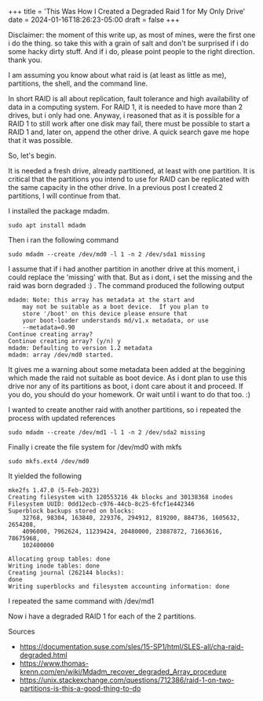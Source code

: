 +++
title = 'This Was How I Created a Degraded Raid 1 for My Only Drive'
date = 2024-01-16T18:26:23-05:00
draft = false
+++

Disclaimer: the moment of this write up, as most of mines, were the first one i do the thing. so take this with a grain of salt and don't be surprised if i do some hacky dirty stuff. And if i do,  please point people to the right direction. thank you.

I am assuming you know about what raid is (at least as little as me), partitions, the shell, and the command line. 

In short RAID is all about replication, fault tolerance and high availability of data in a computing system. For RAID 1, it is needed to have more than 2 drives, but i only had one. Anyway, i reasoned that as it is possible for a RAID 1 to still work after one disk may fail, there must be possible to start a RAID 1 and, later on, append the other drive. A quick search gave me hope that it was possible. 

So, let's begin.

It is needed a fresh drive, already partitioned, at least with one partition. It is critical that the partitions you intend to use for RAID can be replicated with the same capacity in the other drive. In a previous post I created 2 partitions, I will continue from that.

I installed the package mdadm. 
```
sudo apt install mdadm
```

Then i ran the following command
```
sudo mdadm --create /dev/md0 -l 1 -n 2 /dev/sda1 missing
```
I assume that if i had another partition in another drive at this moment, i could replace the 'missing' with that. But as i dont, i set the missing and the raid was born degraded :) .
The command produced the following output
```
mdadm: Note: this array has metadata at the start and
    may not be suitable as a boot device.  If you plan to
    store '/boot' on this device please ensure that
    your boot-loader understands md/v1.x metadata, or use
    --metadata=0.90
Continue creating array? 
Continue creating array? (y/n) y
mdadm: Defaulting to version 1.2 metadata
mdadm: array /dev/md0 started.
```
It gives me a warning about some metadata been added at the beggining which made the raid not suitable as boot device. As i dont plan to use this drive nor any of its partitions as boot, i dont care about it and proceed. If you do, you should do your homework. Or wait until i want to do that too. :)

I wanted to create another raid with another partitions, so i repeated the process with updated references
```
sudo mdadm --create /dev/md1 -l 1 -n 2 /dev/sda2 missing
```

Finally i create the file system for /dev/md0 with mkfs
```
sudo mkfs.ext4 /dev/md0
```

It yielded the following
```
mke2fs 1.47.0 (5-Feb-2023)
Creating filesystem with 120553216 4k blocks and 30138368 inodes
Filesystem UUID: 0dd12ecb-c976-44cb-8c25-6fcf1e442346
Superblock backups stored on blocks: 
	32768, 98304, 163840, 229376, 294912, 819200, 884736, 1605632, 2654208, 
	4096000, 7962624, 11239424, 20480000, 23887872, 71663616, 78675968, 
	102400000

Allocating group tables: done                            
Writing inode tables: done                            
Creating journal (262144 blocks): 
done
Writing superblocks and filesystem accounting information: done     
```
I repeated the same command with /dev/md1

Now i have a degraded RAID 1 for each of the 2 partitions. 

Sources
- https://documentation.suse.com/sles/15-SP1/html/SLES-all/cha-raid-degraded.html
- https://www.thomas-krenn.com/en/wiki/Mdadm_recover_degraded_Array_procedure
- https://unix.stackexchange.com/questions/712386/raid-1-on-two-partitions-is-this-a-good-thing-to-do
